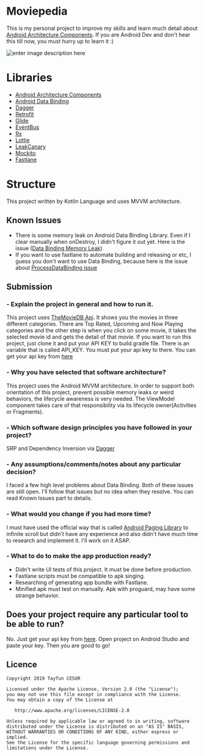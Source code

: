 # Moviepedia

This is my personal project to improve my skills and learn much detail about [Android Architecture Components](https://developer.android.com/topic/libraries/architecture/). If you are Android Dev and don't hear this till now, you must hurry up to learn it :)

![enter image description here](https://firebasestorage.googleapis.com/v0/b/events-c4167.appspot.com/o/rsz_group.png?alt=media&token=7947ce64-7799-410b-86e4-faaf3f87ad1b)

# Libraries

 - [Android Architecture Components](https://developer.android.com/topic/libraries/architecture/)
 - [Android Data Binding](https://developer.android.com/topic/libraries/data-binding/)
 - [Dagger](https://google.github.io/dagger/)
 - [Retrofit](http://square.github.io/retrofit/)
 - [Glide](https://github.com/bumptech/glide)
 - [EventBus](https://github.com/greenrobot/EventBus)
 - [Rx](https://github.com/ReactiveX/RxJava)
 - [Lottie](https://github.com/airbnb/lottie-android)
 - [LeakCanary](https://github.com/square/leakcanary)
 - [Mockito](https://github.com/mockito/mockito)
 - [Fastlane](https://github.com/fastlane/fastlane)

# Structure

This project written by Kotlin Language and uses MVVM architecture.

## Known Issues

 - There is some memory leak on Android Data Binding Library. Even if I clear manually when onDestroy, I didn't figure it out yet. Here is the issue ([Data Binding Memory Leak](https://github.com/square/leakcanary/issues/1137))
 - If you want to use fastlane to automate building and releasing or etc, I guess you don't want to use Data Binding, because here is the issue about [ProcessDataBinding issue](https://github.com/googlesamples/android-architecture-components/issues/427)

## Submission
### - Explain the project in general and how to run it.
This project uses [TheMovieDB Api](https://www.themoviedb.org/documentation/api). It shows you the movies in three different categories. There are Top Rated, Upcoming and Now Playing categories and the other step is 
when you click on some movie, it takes the selected movie id and gets the detail of that movie. 
If you want to run this project, just clone it and put your API KEY to build.gradle file. There is an variable that is called API_KEY. You must put your api key to there. You can get your api key from [here](https://www.themoviedb.org/)

### - Why you have selected that software architecture?
This project uses the Android MVVM architecture. In order to support both orientation of this project, prevent possible memory leaks or weird behaviors, the lifecycle awareness is very needed. The ViewModel component takes care of that responsibility via its lifecycle owner(Activities or Fragments).

### - Which software design principles you have followed in your project?
SRP and Dependency Inversion via [Dagger](https://google.github.io/dagger/)


### - Any assumptions/comments/notes about any particular decision?
I faced a few high level problems about Data Binding. Both of these issues are still open. I'll follow that issues but no idea when they resolve. You can read Known Issues part to details. 

### - What would you change if you had more time?
I must have used the official way that is called [Android Paging Library](https://developer.android.com/topic/libraries/architecture/paging/) to infinite scroll but didn't have any experience and also didn't have much time to research and implement it. I'll work on it ASAP.

### - What to do to make the app production ready?
 

 - Didn't write UI tests of this project. It must be done before production. 
 - Fastlane scripts must be compatible to apk singing.
 - Researching of generating app bundle with Fastlane.
 - Minified apk must test on manually. Apk with proguard, may have some strange behavior.
 
## Does your project require any particular tool to be able to run?

No. Just get your api key from [here](https://www.themoviedb.org/). Open project on Android Studio and paste your key. Then you are good to go!

## Licence
```
Copyright 2019 Tayfun CESUR

Licensed under the Apache License, Version 2.0 (the "License");
you may not use this file except in compliance with the License.
You may obtain a copy of the License at

   http://www.apache.org/licenses/LICENSE-2.0

Unless required by applicable law or agreed to in writing, software
distributed under the License is distributed on an "AS IS" BASIS,
WITHOUT WARRANTIES OR CONDITIONS OF ANY KIND, either express or implied.
See the License for the specific language governing permissions and
limitations under the License.
```
